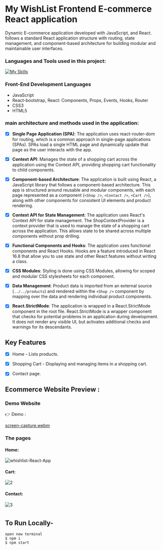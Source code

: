
# My WishList Frontend E-commerce React application
Dynamic E-commerce application developed with JavaScript, and React. follows a standard React application structure with routing, state management, and component-based architecture for building modular and maintainable user interfaces.

### Languages and Tools used in this project:
[![My Skills](https://skillicons.dev/icons?i=js,react,html,css,bootstrap,nodejs)](https://skillicons.dev)

### Front-End Development Languages
- JavaScript 
- React-bootstrap, React: Components, Props, Events, Hooks, Router
- CSS3
- HTML5 



### main architecture and methods used in the application:

- [x] **Single Page Application (SPA)**: The application uses react-router-dom for routing, which is a common approach in single-page applications (SPAs). SPAs load a single HTML page and dynamically update that page as the user interacts with the app.

- [x] **Context API**: Manages the state of a shopping cart across the application using the Context API, providing shopping cart functionality to child components.

- [x] **Component-based Architecture**: The application is built using React, a JavaScript library that follows a component-based architecture. This app is structured around reusable and modular components, with each page represented as a component (`<Shop />`, `<Contact />`, `<Cart />`), along with other components for consistent UI elements and product rendering.
  
- [x] **Context API for State Management**: The application uses React's Context API for state management. The ShopContextProvider is a context provider that is used to manage the state of a shopping cart across the application. This allows state to be shared across multiple components without prop drilling.

- [x] **Functional Components and Hooks**: The application uses functional components and React Hooks. Hooks are a feature introduced in React 16.8 that allow you to use state and other React features without writing a class.

- [x] **CSS Modules**: Styling is done using CSS Modules, allowing for scoped and modular CSS stylesheets for each component.

- [x] **Data Management**: Product data is imported from an external source (`../../products`) and rendered within the `<Shop />` component by mapping over the data and rendering individual product components.

- [x] **React.StrictMode**: The application is wrapped in a React.StrictMode component in the root file. React.StrictMode is a wrapper component that checks for potential problems in an application during development. It does not render any visible UI, but activates additional checks and warnings for its descendants.



## Key Features

- [x] Home - Lists products.
- [x] Shopping Cart - Displaying and managing items in a shopping cart.
- [x] Contact page.


## Ecommerce Website Preview :

### Demo Website

👉 Demo : 

[screen-capture.webm](https://github.com/shanibider/Readme-tests/assets/72359805/08f4879f-d548-4a0f-8a66-48cfc99fdf64)


### The pages

#### Home:
![whishlist-React-App](https://github.com/shanibider/MyWishList-Ecommerce-React-Website/assets/72359805/aa3f7224-d981-4d79-9802-6fb5239276cd)

#### Cart:
![2](https://github.com/shanibider/Readme-tests/assets/72359805/c7167b18-1cad-4745-b33a-7368ef609f09)

#### Contact:
![3](https://github.com/shanibider/Readme-tests/assets/72359805/8628b38e-fae3-4f1a-87c1-5833c1f06660)


#
## To Run Locally-

```
open new terminal
$ npm i
$ npm start
```
